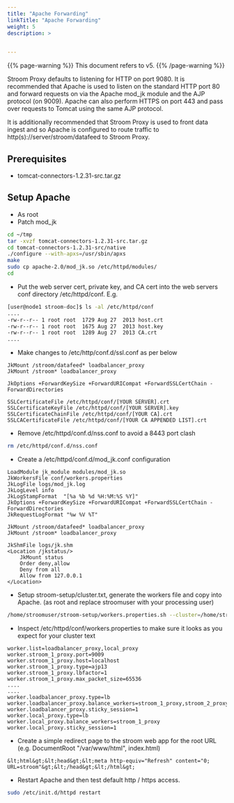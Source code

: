 ```yaml
---
title: "Apache Forwarding"
linkTitle: "Apache Forwarding"
weight: 5
description: >
  

---
```


{{% page-warning %}}
This document refers to v5.
{{% /page-warning %}}

Stroom Proxy defaults to listening for HTTP on port 9080.
It is recommended that Apache is used to listen on the standard HTTP port 80 and forward requests on via the Apache mod_jk module and the AJP protocol (on 9009).
Apache can also perform HTTPS on port 443 and pass over requests to Tomcat using the same AJP protocol.

It is additionally recommended that Stroom Proxy is used to front data ingest and so Apache is configured to route traffic to http(s)://server/stroom/datafeed to Stroom Proxy.


## Prerequisites

- tomcat-connectors-1.2.31-src.tar.gz

## Setup Apache


- As root
- Patch mod_jk

```bash
cd ~/tmp
tar -xvzf tomcat-connectors-1.2.31-src.tar.gz 
cd tomcat-connectors-1.2.31-src/native
./configure --with-apxs=/usr/sbin/apxs 
make
sudo cp apache-2.0/mod_jk.so /etc/httpd/modules/
cd
```

- Put the web server cert, private key, and CA cert into the web servers conf directory  /etc/httpd/conf.  E.g.

```bash
[user@node1 stroom-doc]$ ls -al /etc/httpd/conf
....
-rw-r--r-- 1 root root  1729 Aug 27  2013 host.crt
-rw-r--r-- 1 root root  1675 Aug 27  2013 host.key
-rw-r--r-- 1 root root  1289 Aug 27  2013 CA.crt
....
```

- Make changes to /etc/http/conf.d/ssl.conf as per below

```text
JkMount /stroom/datafeed* loadbalancer_proxy
JkMount /stroom* loadbalancer_proxy
```    

```text
JkOptions +ForwardKeySize +ForwardURICompat +ForwardSSLCertChain -ForwardDirectories

SSLCertificateFile /etc/httpd/conf/[YOUR SERVER].crt
SSLCertificateKeyFile /etc/httpd/conf/[YOUR SERVER].key
SSLCertificateChainFile /etc/httpd/conf/[YOUR CA].crt
SSLCACertificateFile /etc/httpd/conf/[YOUR CA APPENDED LIST].crt
```

- Remove /etc/httpd/conf.d/nss.conf to avoid a 8443 port clash

```bash
rm /etc/httpd/conf.d/nss.conf 
```

- Create a /etc/httpd/conf.d/mod_jk.conf configuration

```text
LoadModule jk_module modules/mod_jk.so
JkWorkersFile conf/workers.properties
JkLogFile logs/mod_jk.log
JkLogLevel info
JkLogStampFormat  "[%a %b %d %H:%M:%S %Y]"
JkOptions +ForwardKeySize +ForwardURICompat +ForwardSSLCertChain -ForwardDirectories
JkRequestLogFormat "%w %V %T"
```

```text
JkMount /stroom/datafeed* loadbalancer_proxy
JkMount /stroom* loadbalancer_proxy
```

```text
JkShmFile logs/jk.shm
<Location /jkstatus/>
    JkMount status
    Order deny,allow
    Deny from all
    Allow from 127.0.0.1
</Location>
```

- Setup stroom-setup/cluster.txt, generate the workers file and copy into Apache.  (as root and replace stroomuser with your processing user)

```bash
/home/stroomuser/stroom-setup/workers.properties.sh --cluster=/home/stroomuser/cluster.txt > /etc/httpd/conf/workers.properties
```

- Inspect /etc/httpd/conf/workers.properties to make sure it looks as you expect for your cluster
text
```
worker.list=loadbalancer_proxy,local_proxy
worker.stroom_1_proxy.port=9009
worker.stroom_1_proxy.host=localhost
worker.stroom_1_proxy.type=ajp13
worker.stroom_1_proxy.lbfactor=1
worker.stroom_1_proxy.max_packet_size=65536
....
....
worker.loadbalancer_proxy.type=lb
worker.loadbalancer_proxy.balance_workers=stroom_1_proxy,stroom_2_proxy
worker.loadbalancer_proxy.sticky_session=1
worker.local_proxy.type=lb
worker.local_proxy.balance_workers=stroom_1_proxy
worker.local_proxy.sticky_session=1
```

- Create a simple redirect page to the stroom web app for the root URL (e.g. DocumentRoot "/var/www/html", index.html)

```text
&lt;html&gt;&lt;head&gt;&lt;meta http-equiv="Refresh" content="0; URL=stroom"&gt;&lt;/head&gt;&lt;/html&gt;
```   

- Restart Apache and then test default http / https access.

```bash
sudo /etc/init.d/httpd restart
``` 
